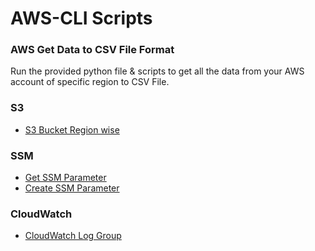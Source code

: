 # AWS-CLI Scripts

### AWS Get Data to CSV File Format 

Run the provided python file & scripts to get all the data from your AWS account of specific region to CSV File. 

### S3
  - [S3 Bucket Region wise](https://github.com/technorsh/AWS-CLI-Scripts/tree/AWS_GetS3BucketRegionWise)
### SSM
  - [Get SSM Parameter](https://github.com/technorsh/AWS-CLI-Scripts/tree/AWS_GetAllSSMParameters_toCSVFile)
  - [Create SSM Parameter](https://github.com/technorsh/AWS-CLI-Scripts/tree/AWS_CreateSSMParameter_fromCSV)
### CloudWatch
  - [CloudWatch Log Group](https://github.com/technorsh/AWS-CLI-Scripts/tree/AWS_CloudWatchLogGroup_toCSVFile)
